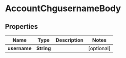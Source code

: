 # AccountChgusernameBody

## Properties
Name | Type | Description | Notes
------------ | ------------- | ------------- | -------------
**username** | **String** |  |  [optional]
